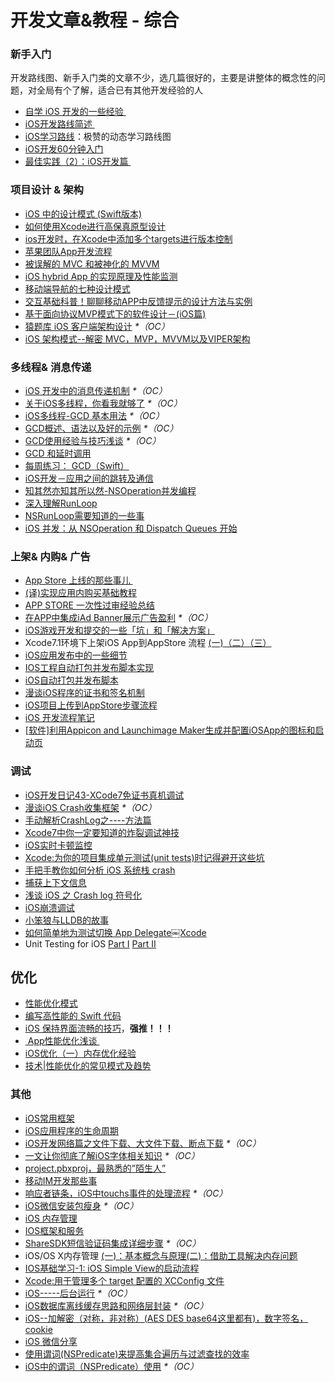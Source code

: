 # 开发文章&教程 - 综合
### 新手入门
开发路线图、新手入门类的文章不少，选几篇很好的，主要是讲整体的概念性的问题，对全局有个了解，适合已有其他开发经验的人
- [自学 iOS 开发的一些经验 ][1]
- [iOS开发路线简述 ][2]
- [iOS学习路线][3]：极赞的动态学习路线图
- [iOS开发60分钟入门][4]
- [最佳实践（2）：iOS开发篇 ][5]

### 项目设计 & 架构
- [iOS 中的设计模式 (Swift版本)][6]
- [如何使用Xcode进行高保真原型设计][7]
- [ios开发时，在Xcode中添加多个targets进行版本控制][8]
- [苹果团队App开发流程][9]
- [被误解的 MVC 和被神化的 MVVM][10]
- [iOS hybrid App 的实现原理及性能监测][11]
- [移动端导航的七种设计模式][12]
- [交互基础科普！聊聊移动APP中反馈提示的设计方法与实例][13]
- [基于面向协议MVP模式下的软件设计－(iOS篇)][14]
- [猿题库 iOS 客户端架构设计][15] _\*（OC）_
- [iOS 架构模式--解密 MVC，MVP，MVVM以及VIPER架构][16]

### 多线程& 消息传递
- [iOS 开发中的消息传递机制][17] _\*（OC）_
- [关于iOS多线程，你看我就够了][18] _\*（OC）_
- [iOS多线程-GCD 基本用法][19] _\*（OC）_
- [GCD概述、语法以及好的示例][20] _\*（OC）_
- [GCD使用经验与技巧浅谈][21] _\*（OC）_
- [GCD 和延时调用][22]
- [每周练习： GCD（Swift）][23]
- [iOS开发－应用之间的跳转及通信][24]
- [知其然亦知其所以然-NSOperation并发编程][25]
- [深入理解RunLoop][26]
- [NSRunLoop需要知道的一些事][27]
- [iOS 并发：从 NSOperation 和 Dispatch Queues 开始][28]

### 上架& 内购& 广告
- [App Store 上线的那些事儿 ][29]
- [(译)实现应用内购买基础教程][30]
- [APP STORE 一次性过审经验总结][31]
- [在APP中集成iAd Banner展示广告盈利][32] _\*（OC）_
- [iOS游戏开发和提交的一些「坑」和「解决方案」][33]
- Xcode7.1环境下上架iOS App到AppStore 流程 [(一)][34][（二）][35][（三）][36]
- [iOS应用发布中的一些细节][37]
- [IOS工程自动打包并发布脚本实现][38]
- [iOS自动打包并发布脚本][39]
- [漫谈iOS程序的证书和签名机制][40]
- [iOS项目上传到AppStore步骤流程][41]
- [iOS 开发流程笔记][42]
- [[软件]利用Appicon and Launchimage Maker生成并配置iOSApp的图标和启动页][43]

### 调试
- [iOS开发日记43-XCode7免证书真机调试][44]
- [漫谈iOS Crash收集框架][45] _\*（OC）_
- [手动解析CrashLog之----方法篇][46]
- [Xcode7中你一定要知道的炸裂调试神技][47]
- [iOS实时卡顿监控][48]
- [Xcode:为你的项目集成单元测试(unit tests)时记得避开这些坑][49]
- [手把手教你如何分析 iOS 系统栈 crash][50]
- [捕获上下文信息][51]
- [浅谈 iOS 之 Crash log 符号化][52]
- [iOS崩溃调试][53]
- [小笨狼与LLDB的故事][54]
- [如何简单地为测试切换 App Delegate￼Xcode][55] 
- Unit Testing for iOS [Part Ⅰ][56] [Part Ⅱ][57]

## 优化
- [性能优化模式][58]
- [编写高性能的 Swift 代码][59]
- [iOS 保持界面流畅的技巧][60]，**强推！！！**
- [ App性能优化浅谈 ][61]
- [iOS优化（一）内存优化经验][62]
- [技术|性能优化的常见模式及趋势][63]

### 其他
- [iOS常用框架][64]
- [iOS应用程序的生命周期][65]
- [iOS开发网络篇之文件下载、大文件下载、断点下载][66] _\*（OC）_
- [一文让你彻底了解iOS字体相关知识][67] _\*（OC）_
- [project.pbxproj，最熟悉的”陌生人”][68]
- [移动IM开发那些事][69]
- [响应者链条，iOS中touchs事件的处理流程][70] _\*（OC）_
- [iOS微信安装包瘦身][71] _\*（OC）_
- [iOS 内存管理][72]
- [IOS框架和服务][73]
- [ShareSDK短信验证码集成详细步骤][74] _\*（OC）_
- iOS/OS X内存管理 [(一)：基本概念与原理][75][(二)：借助工具解决内存问题][76]
- [IOS基础学习-1: iOS Simple View的启动流程][77]
- [Xcode:用于管理多个 target 配置的 XCConfig 文件][78]
- [iOS-----后台运行][79] _\*（OC）_
- [iOS数据库离线缓存思路和网络层封装][80] _\*（OC）_
- [iOS--加解密（对称，非对称）(AES DES base64这里都有)，数字签名，cookie][81]
- [iOS 微信分享][82]
- [使用谓词(NSPredicate)来提高集合遍历与过滤查找的效率][83]
- [iOS中的谓词（NSPredicate）使用][84] _\*（OC）_

[1]:	http://limboy.me/ios/2014/12/31/learning-ios.html
[2]:	http://www.coderyi.com/archives/397
[3]:	http://ios.skyfox.org/route.html
[4]:	http://blog.csdn.net/a451493485/article/details/9364867
[5]:	http://ios.jobbole.com/81830/
[6]:	http://wiki.jikexueyuan.com/project/ios-design-patterns-in-swift/
[7]:	http://isux.tencent.com/xcode-storyboard.html
[8]:	http://blog.csdn.net/ysysbaobei/article/details/10951991
[9]:	http://atleeon.com/write/2015/08/30/fake-it-till-you-make-it/
[10]:	http://blog.devtang.com/blog/2015/11/02/mvc-and-mvvm/ "被误解的 MVC 和被神化的 MVVM"
[11]:	http://www.cocoachina.com/ios/20151118/14270.html
[12]:	http://www.ui.cn/detail/73429.html
[13]:	http://www.uisdc.com/app-feedback-method-use-case "交互基础科普！聊聊移动APP中反馈提示的设计方法与实例"
[14]:	http://www.jianshu.com/p/f7ff18ac1c31 "基于面向协议MVP模式下的软件设计－(iOS篇)"
[15]:	http://mp.weixin.qq.com/s?__biz=MjM5NTIyNTUyMQ==&mid=444322139&idx=1&sn=c7bef4d439f46ee539aa76d612023d43&scene=23&srcid=1230RYRzNotU9iTZKvt7ksFW#rd&ADUIN=502332019&ADSESSION=1451480917&ADTAG=CLIENT.QQ.5425_.0&ADPUBNO=26509
[16]:	http://www.cocoachina.com/ios/20160108/14916.html
[17]:	http://objccn.io/issue-7-4/
[18]:	http://www.jianshu.com/p/0b0d9b1f1f19
[19]:	http://www.jianshu.com/p/e0928a243373
[20]:	https://github.com/bboyfeiyu/iOS-tech-frontier/blob/master/issue-2/GCD%E6%A6%82%E8%BF%B0%E3%80%81%E8%AF%AD%E6%B3%95%E4%BB%A5%E5%8F%8A%E5%A5%BD%E7%9A%84%E7%A4%BA%E4%BE%8B.md
[21]:	http://tutuge.me/2015/04/03/something-about-gcd/
[22]:	http://swifter.tips/gcd-delay-call/
[23]:	https://github.com/icepy/_posts/issues/14?hmsr=toutiao.io&utm_medium=toutiao.io&utm_source=toutiao.io
[24]:	http://www.cnblogs.com/GarveyCalvin/p/4877115.html "iOS开发－应用之间的跳转及通信"
[25]:	http://www.jianshu.com/p/ebb3e42049fd "知其然亦知其所以然-NSOperation并发编程"
[26]:	http://blog.ibireme.com/2015/05/18/runloop/ "深入理解RunLoop"
[27]:	https://mp.weixin.qq.com/s?__biz=MzAwMjYwMTAwNw==&mid=403269344&idx=1&sn=6363492cf8ed066cd4581d9840ff089f
[28]:	http://swift.gg/2016/01/08/ios-concurrency-getting-started-with-nsoperation-and-dispatch-queues/ "iOS 并发：从 NSOperation 和 Dispatch Queues 开始"
[29]:	http://wiki.jikexueyuan.com/project/app-store-refused/
[30]:	http://www.jianshu.com/p/741b2a044e78
[31]:	http://pmjane.com/post/app-store-ci-xing-guo-shen-jing-yan-zong-jie
[32]:	http://www.cocoachina.com/ios/20140928/9780.html
[33]:	http://wuzhiwei.net/ios_dev_trap_and_solution/ "iOS游戏开发和提交的一些「坑」和「解决方案」"
[34]:	http://www.cnblogs.com/ChinaKingKong/p/4957682.html "Xcode7.1环境下上架iOS App到AppStore 流程 (Part 一)"
[35]:	http://www.cnblogs.com/ChinaKingKong/p/4964549.html
[36]:	http://www.cnblogs.com/ChinaKingKong/p/4964745.html
[37]:	http://www.cnblogs.com/daiweilai/p/4974394.html "iOS应用发布中的一些细节"
[38]:	http://blog.nswebfrog.com/2013/02/18/ios-automation/ "IOS工程自动打包并发布脚本实现"
[39]:	http://liumh.com/2015/11/25/ios-auto-archive-ipa/ "iOS自动打包并发布脚本"
[40]:	http://www.pchou.info/ios/2015/12/14/ios-certification-and-code-sign.html "漫谈iOS程序的证书和签名机制"
[41]:	http://www.cnblogs.com/jgCho/p/5089481.html "iOS项目上传到AppStore步骤流程"
[42]:	https://github.com/leecade/ios-dev-flow
[43]:	http://www.cnblogs.com/lidongxu/p/5114355.html "[软件]利用Appicon and Launchimage Maker生成并配置iOSApp的图标和启动页"
[44]:	http://www.cnblogs.com/Twisted-Fate/p/4935487.html "iOS开发日记43-XCode7免证书真机调试"
[45]:	http://nianxi.net/ios/ios-crash-reporter/
[46]:	http://foggry.com/blog/2015/07/27/ru-he-shou-dong-jie-xi-crashlog/
[47]:	http://www.jianshu.com/p/70ed36cf8a98
[48]:	http://www.tanhao.me/code/151113.html/ "iOS实时卡顿监控"
[49]:	http://www.jianshu.com/p/d15a7dea0c5a "Xcode:为你的项目集成单元测试(unit tests)时记得避开这些坑"
[50]:	http://bugly.qq.com/bbs/forum.php?mod=viewthread&tid=194
[51]:	http://swift.gg/2015/11/16/capturing-context-swiftlang/ "捕获上下文信息"
[52]:	http://news.oneapm.com/crash-log-ios/ "浅谈 iOS 之 Crash log 符号化"
[53]:	http://www.jianshu.com/p/77660e626874 "iOS崩溃调试"
[54]:	http://www.jianshu.com/p/e89af3e9a8d7 "小笨狼与LLDB的故事"
[55]:	http://www.cocoachina.com/ios/20151222/14766.html
[56]:	http://chengway.in/unit-testing-for-ios-part-i/ "Unit Testing for iOS Part Ⅰ"
[57]:	http://chengway.in/unit-testing-for-ios-part-ii/ "Unit Testing for iOS Part Ⅱ"
[58]:	http://tech.meituan.com/performance_tuning_pattern.html "性能优化模式"
[59]:	http://www.oschina.net/translate/swift-optimizationtips
[60]:	http://blog.ibireme.com/2015/11/12/smooth_user_interfaces_for_ios/
[61]:	http://blog.csdn.net/wwj_748/article/details/50322581 "App性能优化浅谈"
[62]:	http://www.jianshu.com/p/ef52250df748 "iOS优化（一）内存优化经验"
[63]:	http://mp.weixin.qq.com/s?__biz=MzA5MTA0NjgzMQ==&mid=402378996&idx=1&sn=375044215c5189638570291fb89afa45&scene=1&srcid=0107C7OW9W8ANejPmmfcVRrB&from=groupmessage&isappinstalled=0#wechat_redirect
[64]:	http://www.jianshu.com/p/e7fc525f342d
[65]:	http://www.jianshu.com/p/aa50e5350852?utm_campaign=maleskine&utm_content=note&utm_medium=writer_share&utm_source=weibo
[66]:	http://www.jianshu.com/p/f65e32012f07
[67]:	http://www.cnblogs.com/dsxniubility/p/4699352.html
[68]:	http://www.olinone.com/?p=215
[69]:	http://xiangwangfeng.com/2015/05/20/%E7%A7%BB%E5%8A%A8IM%E5%BC%80%E5%8F%91%E9%82%A3%E4%BA%9B%E4%BA%8B/
[70]:	http://www.cnblogs.com/suqiankun/p/4944042.html "响应者链条，iOS中touchs事件的处理流程。"
[71]:	https://mp.weixin.qq.com/s?__biz=MzAwNDY1ODY2OQ==&mid=207986417&idx=1&sn=77ea7d8e4f8ab7b59111e78c86ccfe66&scene=1&srcid=1024pgRuhHtElUqPlXjsizht&key=b410d3164f5f798e9752971b4cb76dd5efae6b5c2f1f10cbafd3573c6186c16ee60ce346711f7433ff6ab0d6aa974e3e&ascene=0&uin=MTQxOTU1ODg4MQ%3D%3D&devicetype=iMac+MacBookPro11%2C5+OSX+OSX+10.11+build(15A284)&version=11020201&pass_ticket=h1CfhovWAS61j24tFYTljyTFl4r9BUlFON7H%2BNl6hMV1ZpVN2kG4%2FLL6yxnDUjd9
[72]:	http://www.cnblogs.com/huangjianwu/p/4962772.html "iOS 内存管理"
[73]:	http://www.cnblogs.com/jgCho/p/4960048.html "IOS框架和服务"
[74]:	http://www.cnblogs.com/ithongjie/p/4974608.html "ShareSDK短信验证码集成详细步骤"
[75]:	http://www.jianshu.com/p/1928b54e1253 "iOS/OS X内存管理(一)：基本概念与原理"
[76]:	http://www.jianshu.com/p/09c5141d4531 "iOS/OS X内存管理(二)：借助工具解决内存问题"
[77]:	http://www.cnblogs.com/eachcto/p/5010304.html "IOS基础学习-1: iOS Simple View的启动流程"
[78]:	http://swift.gg/2015/12/01/xcode-xcconfig-files-for-managing-targets-configurations/ "Xcode:用于管理多个 target 配置的 XCConfig 文件"
[79]:	http://www.cnblogs.com/congli0220/p/5019945.html "iOS-----后台运行"
[80]:	http://www.jianshu.com/p/f2e59e98ab86 "iOS数据库离线缓存思路和网络层封装"
[81]:	http://www.jianshu.com/p/ac841b772c7a "iOS--加解密（对称，非对称）(AES DES base64这里都有)，数字签名，cookie"
[82]:	http://www.cnblogs.com/czq1989/p/5074977.html "iOS 微信分享"
[83]:	http://segmentfault.com/a/1190000004238379 "使用谓词(NSPredicate)来提高集合遍历与过滤查找的效率"
[84]:	http://www.jianshu.com/p/88be28860cde "iOS中的谓词（NSPredicate）使用"